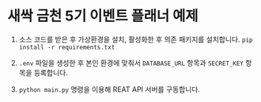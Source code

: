 # 새싹 금천 5기 이벤트 플래너 예제

1. 소스 코드를 받은 후 가상환경을 설치, 활성화한 후 의존 패키지를 설치합니다. 
`pip install -r requirements.txt`

2. `.env` 파일을 생성한 후 본인 환경에 맞춰서 `DATABASE_URL` 항목과 `SECRET_KEY` 항목을 등록합니다. 

3. `python main.py` 명령을 이용해 REAT API 서버를 구동합니다.
